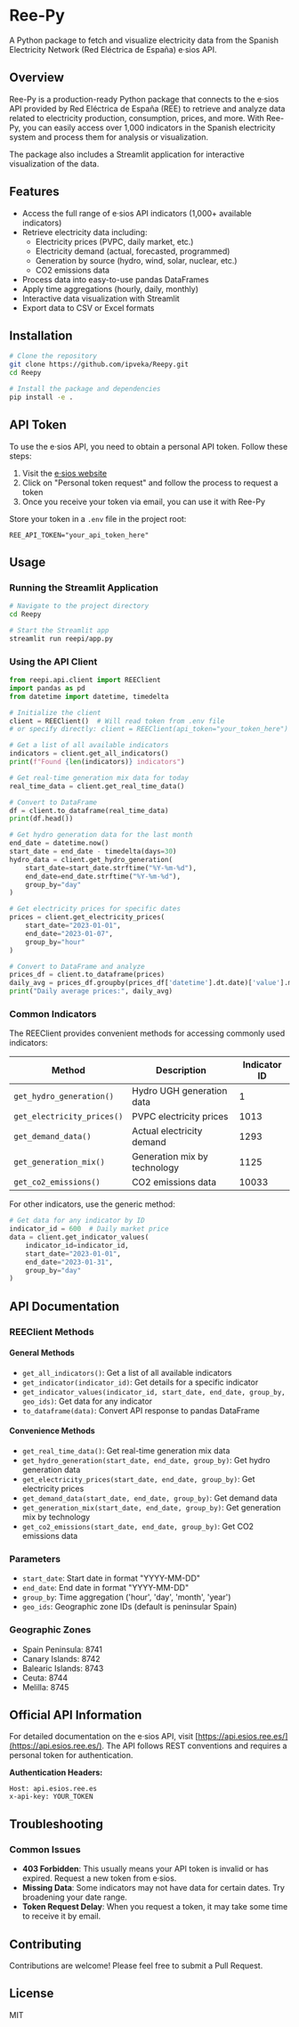 # Ree-Py

A Python package to fetch and visualize electricity data from the Spanish Electricity Network (Red Eléctrica de España) e·sios API.

## Overview

Ree-Py is a production-ready Python package that connects to the e·sios API provided by Red Eléctrica de España (REE) to retrieve and analyze data related to electricity production, consumption, prices, and more. With Ree-Py, you can easily access over 1,000 indicators in the Spanish electricity system and process them for analysis or visualization.

The package also includes a Streamlit application for interactive visualization of the data.

## Features

- Access the full range of e·sios API indicators (1,000+ available indicators)
- Retrieve electricity data including:
  - Electricity prices (PVPC, daily market, etc.)
  - Electricity demand (actual, forecasted, programmed)
  - Generation by source (hydro, wind, solar, nuclear, etc.)
  - CO2 emissions data
- Process data into easy-to-use pandas DataFrames
- Apply time aggregations (hourly, daily, monthly)
- Interactive data visualization with Streamlit
- Export data to CSV or Excel formats

## Installation

```bash
# Clone the repository
git clone https://github.com/ipveka/Reepy.git
cd Reepy

# Install the package and dependencies
pip install -e .
```

## API Token

To use the e·sios API, you need to obtain a personal API token. Follow these steps:

1. Visit the [e·sios website](https://api.esios.ree.es/)
2. Click on "Personal token request" and follow the process to request a token
3. Once you receive your token via email, you can use it with Ree-Py

Store your token in a `.env` file in the project root:

```
REE_API_TOKEN="your_api_token_here"
```

## Usage

### Running the Streamlit Application

```bash
# Navigate to the project directory
cd Reepy

# Start the Streamlit app
streamlit run reepi/app.py
```

### Using the API Client

```python
from reepi.api.client import REEClient
import pandas as pd
from datetime import datetime, timedelta

# Initialize the client
client = REEClient()  # Will read token from .env file
# or specify directly: client = REEClient(api_token="your_token_here")

# Get a list of all available indicators
indicators = client.get_all_indicators()
print(f"Found {len(indicators)} indicators")

# Get real-time generation mix data for today
real_time_data = client.get_real_time_data()

# Convert to DataFrame
df = client.to_dataframe(real_time_data)
print(df.head())

# Get hydro generation data for the last month
end_date = datetime.now()
start_date = end_date - timedelta(days=30)
hydro_data = client.get_hydro_generation(
    start_date=start_date.strftime("%Y-%m-%d"),
    end_date=end_date.strftime("%Y-%m-%d"),
    group_by="day"
)

# Get electricity prices for specific dates
prices = client.get_electricity_prices(
    start_date="2023-01-01", 
    end_date="2023-01-07",
    group_by="hour"
)

# Convert to DataFrame and analyze
prices_df = client.to_dataframe(prices)
daily_avg = prices_df.groupby(prices_df['datetime'].dt.date)['value'].mean()
print("Daily average prices:", daily_avg)
```

### Common Indicators

The REEClient provides convenient methods for accessing commonly used indicators:

| Method | Description | Indicator ID |
|--------|-------------|--------------|
| `get_hydro_generation()` | Hydro UGH generation data | 1 |
| `get_electricity_prices()` | PVPC electricity prices | 1013 |
| `get_demand_data()` | Actual electricity demand | 1293 |
| `get_generation_mix()` | Generation mix by technology | 1125 |
| `get_co2_emissions()` | CO2 emissions data | 10033 |

For other indicators, use the generic method:

```python
# Get data for any indicator by ID
indicator_id = 600  # Daily market price
data = client.get_indicator_values(
    indicator_id=indicator_id,
    start_date="2023-01-01",
    end_date="2023-01-31",
    group_by="day"
)
```

## API Documentation

### REEClient Methods

#### General Methods

- `get_all_indicators()`: Get a list of all available indicators
- `get_indicator(indicator_id)`: Get details for a specific indicator 
- `get_indicator_values(indicator_id, start_date, end_date, group_by, geo_ids)`: Get data for any indicator
- `to_dataframe(data)`: Convert API response to pandas DataFrame

#### Convenience Methods

- `get_real_time_data()`: Get real-time generation mix data
- `get_hydro_generation(start_date, end_date, group_by)`: Get hydro generation data
- `get_electricity_prices(start_date, end_date, group_by)`: Get electricity prices
- `get_demand_data(start_date, end_date, group_by)`: Get demand data
- `get_generation_mix(start_date, end_date, group_by)`: Get generation mix by technology
- `get_co2_emissions(start_date, end_date, group_by)`: Get CO2 emissions data

### Parameters

- `start_date`: Start date in format "YYYY-MM-DD"
- `end_date`: End date in format "YYYY-MM-DD"
- `group_by`: Time aggregation ('hour', 'day', 'month', 'year')
- `geo_ids`: Geographic zone IDs (default is peninsular Spain)

### Geographic Zones

- Spain Peninsula: 8741
- Canary Islands: 8742
- Balearic Islands: 8743
- Ceuta: 8744
- Melilla: 8745

## Official API Information

For detailed documentation on the e·sios API, visit [https://api.esios.ree.es/](https://api.esios.ree.es/). The API follows REST conventions and requires a personal token for authentication.

**Authentication Headers:**
```
Host: api.esios.ree.es
x-api-key: YOUR_TOKEN
```

## Troubleshooting

### Common Issues

- **403 Forbidden**: This usually means your API token is invalid or has expired. Request a new token from e·sios.
- **Missing Data**: Some indicators may not have data for certain dates. Try broadening your date range.
- **Token Request Delay**: When you request a token, it may take some time to receive it by email.

## Contributing

Contributions are welcome! Please feel free to submit a Pull Request.

## License

MIT
